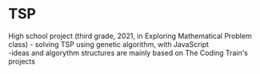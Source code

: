 # TSP
High school project (third grade, 2021, in Exploring Mathematical Problem class) - solving TSP using genetic algorithm, with JavaScript   
-ideas and algorythm structures are mainly based on The Coding Train's projects

